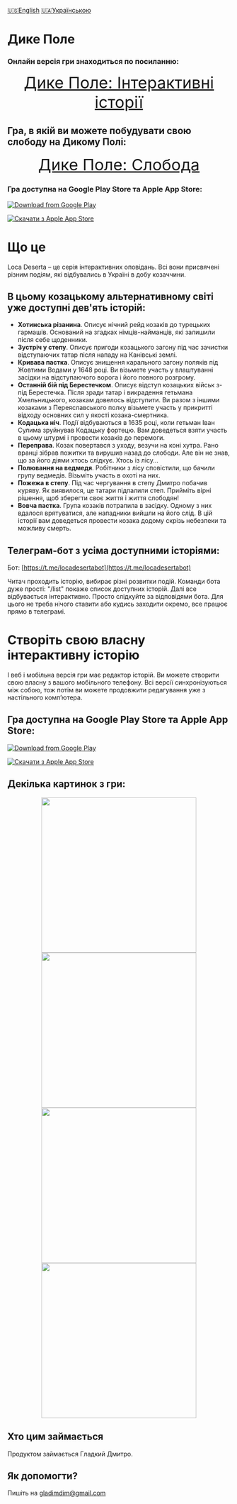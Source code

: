 [🇺🇸English](index_en.md)
[🇺🇦Українською](index.md)

# Дике Полe

### Онлайн версія гри знаходиться по посиланню:
<p align="center">
<a style="font-size: 36px" href="https://locadeserta.com/game/?lang=uk">Дике Поле: Інтерактивні історії</a>
</p>

## Гра, в якій ви можете побудувати свою слободу на Дикому Полі:

<p align="center">
<a style="font-size: 36px" href="https://locadeserta.com/citybuilding/">Дике Поле: Слобода</a>
</p>

### Гра доступна на Google Play Store та Apple App Store:

[![Download from Google Play](images/play_store_badge.png)](https://play.google.com/store/apps/details?id=gladimdim.locadeserta)

[![Скачати з Apple App Store](images/appstore.svg)](https://apps.apple.com/us/app/loca-deserta/id1468068398)

# Що це

Loca Deserta – це серія інтерактивних оповідань. Всі вони присвячені різним подіям, які відбувались в Україні в добу козаччини.

## В цьому козацькому альтернативному світі уже доступні дев'ять історій:

- **Хотинська різанина**. Описує нічний рейд козаків до турецьких гармашів. Оснований на згадках німців-найманців, які залишили після себе щоденники.
- **Зустріч у степу**. Описує пригоди козацького загону під час зачистки відступаючих татар після нападу на Канівські землі.
- **Кривава пастка**. Описує знищення карального загону поляків під Жовтими Водами у 1648 році. Ви візьмете участь у влаштуванні засідки на відступаючого ворога і його повного розгрому.
- **Останній бій під Берестечком**. Описує відступ козацьких військ з-під Берестечка. Після зради татар і викрадення гетьмана Хмельницького, козакам довелось відступити. Ви разом з іншими козаками з Переяславського полку візьмете участь у прикритті відходу основних сил у якості козака-смертника.
- **Кодацька ніч**. Події відбуваються в 1635 році, коли гетьман Іван Сулима зруйнував Кодацьку фортецю. Вам доведеться взяти участь в цьому штурмі і провести козаків до перемоги.
- **Переправа**. Козак повертався з уходу, везучи на коні хутра. Рано вранці зібрав пожитки та вирушив назад до слободи. Але він не знав, що за його діями хтось слідкує. Хтось із лісу...
- **Полювання на ведмедя**. Робітники з лісу сповістили, що бачили групу ведмедів. Візьміть участь в охоті на них.
- **Пожежа в степу**. Під час чергування в степу Дмитро побачив куряву. Як виявилося, це татари підпалили степ. Прийміть вірні рішення, щоб зберегти своє життя і життя слободян!
- **Вовча пастка**. Група козаків потрапила в засідку. Одному з них вдалося врятуватися, але нападники вийшли на його слід. В цій історії вам доведеться провести козака додому скрізь небезпеки та можливу смерть.

## Телеграм-бот з усіма доступними історіями: 

Бот: [https://t.me/locadesertabot](https://t.me/locadesertabot)
 
 Читач проходить історію, вибирає різні розвитки подій. Команди бота дуже прості: "/list" покаже список доступних історій. Далі все відбувається інтерактивно. Просто слідкуйте за відповідями бота. Для цього не треба нічого ставити або кудись заходити окремо, все працює прямо в телеграмі.

# Створіть свою власну інтерактивну історію

І веб і мобільна версія гри має редактор історій. Ви можете створити свою власну з вашого мобільного телефону. Всі версії синхронізуються між собою, тож потім ви можете продовжити редагування уже з настільного комп’ютера.

## Гра доступна на Google Play Store та Apple App Store:

[![Download from Google Play](images/play_store_badge.png)](https://play.google.com/store/apps/details?id=gladimdim.locadeserta)

[![Скачати з Apple App Store](images/appstore.svg)](https://apps.apple.com/us/app/loca-deserta/id1468068398)

## Декілька картинок з гри:
<p align="center">
  <img src="images/uk/screen1.png" width="350">
  <img src="images/uk/screen2.png" width="350">
  <img src="images/uk/screen3.png" width="350">
  <img src="images/uk/screen4.png" width="350">
</p>

## Хто цим займається

Продуктом займається Гладкий Дмитро.

## Як допомогти?
Пишіть на gladimdim@gmail.com

